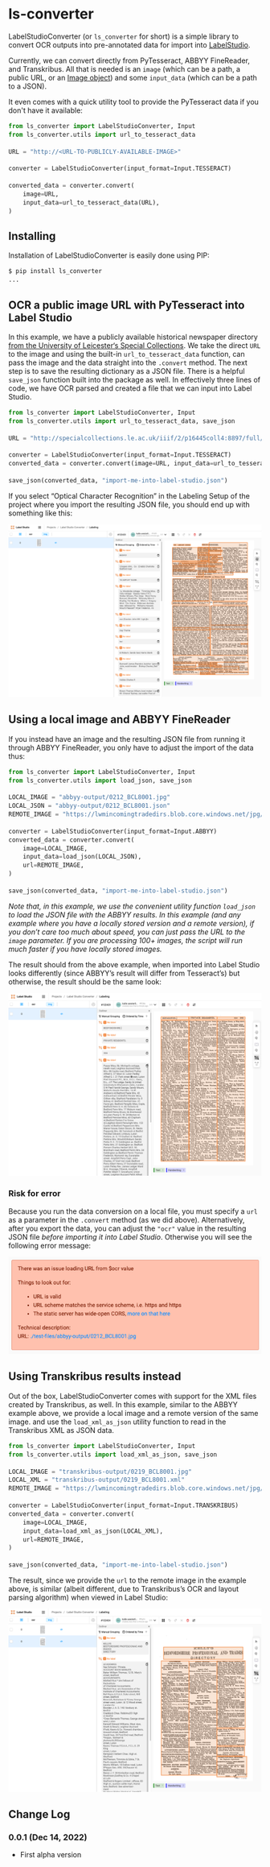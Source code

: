 # ls-converter

LabelStudioConverter (or `ls_converter` for short) is a simple library to convert OCR outputs into pre-annotated data for import into [LabelStudio](https://github.com/heartexlabs/label-studio).

Currently, we can convert directly from PyTesseract, ABBYY FineReader, and Transkribus. All that is needed is an `image` (which can be a path, a public URL, or an [Image object](https://github.com/python-pillow/Pillow)) and some `input_data` (which can be a path to a JSON).

It even comes with a quick utility tool to provide the PyTesseract data if you don't have it available:

```py
from ls_converter import LabelStudioConverter, Input
from ls_converter.utils import url_to_tesseract_data

URL = "http://<URL-TO-PUBLICLY-AVAILABLE-IMAGE>"

converter = LabelStudioConverter(input_format=Input.TESSERACT)

converted_data = converter.convert(
    image=URL,
    input_data=url_to_tesseract_data(URL),
)
```

## Installing

Installation of LabelStudioConverter is easily done using PIP:

```sh
$ pip install ls_converter
...
```

## OCR a public image URL with PyTesseract into Label Studio

In this example, we have a publicly available historical newspaper directory [from the University of Leicester‘s Special Collections](https://specialcollections.le.ac.uk/digital/collection/p16445coll4/id/52629/rec/1). We take the direct `URL` to the image and using the built-in `url_to_tesseract_data` function, can pass the image and the data straight into the `.convert` method. The next step is to save the resulting dictionary as a JSON file. There is a helpful `save_json` function built into the package as well. In effectively three lines of code, we have OCR parsed and created a file that we can input into Label Studio.

```py
from ls_converter import LabelStudioConverter, Input
from ls_converter.utils import url_to_tesseract_data, save_json

URL = "http://specialcollections.le.ac.uk/iiif/2/p16445coll4:8897/full/730,/0/default.jpg?page=27"

converter = LabelStudioConverter(input_format=Input.TESSERACT)
converted_data = converter.convert(image=URL, input_data=url_to_tesseract_data(URL))

save_json(converted_data, "import-me-into-label-studio.json")
```

If you select “Optical Character Recognition” in the Labeling Setup of the project where you import the resulting JSON file, you should end up with something like this:

![Label Studio interface after importing PyTesseract’s resulting JSON](img/label-studio.png)

## Using a local image and ABBYY FineReader

If you instead have an image and the resulting JSON file from running it through ABBYY FineReader, you only have to adjust the import of the data thus:

```py
from ls_converter import LabelStudioConverter, Input
from ls_converter.utils import load_json, save_json

LOCAL_IMAGE = "abbyy-output/0212_BCL8001.jpg"
LOCAL_JSON = "abbyy-output/0212_BCL8001.json"
REMOTE_IMAGE = "https://lwmincomingtradedirs.blob.core.windows.net/jpg/0212_BCL8001.jpg"

converter = LabelStudioConverter(input_format=Input.ABBYY)
converted_data = converter.convert(
    image=LOCAL_IMAGE,
    input_data=load_json(LOCAL_JSON),
    url=REMOTE_IMAGE,
)

save_json(converted_data, "import-me-into-label-studio.json")
```

_Note that, in this example, we use the convenient utility function `load_json` to load the JSON file with the ABBYY results. In this example (and any example where you have a locally stored version and a remote version), if you don’t care too much about speed, you can just pass the URL to the `image` parameter. If you are processing 100+ images, the script will run much faster if you have locally stored images._

The result should from the above example, when imported into Label Studio looks differently (since ABBYY’s result will differ from Tesseract’s) but otherwise, the result should be the same look:

![Label Studio interface after importing ABBYY FineReader’s resulting JSON](img/abbyy-result.png)

### Risk for error

Because you run the data conversion on a local file, you must specify a `url` as a parameter in the `.convert` method (as we did above). Alternatively, after you export the data, you can adjust the `"ocr"` value in the resulting JSON file _before importing it into Label Studio_. Otherwise you will see the following error message:

![Label Studio error message after importing faulty JSON](img/local-file-error.png)

## Using Transkribus results instead

Out of the box, LabelStudioConverter comes with support for the XML files created by Transkribus, as well. In this example, similar to the ABBYY example above, we provide a local image and a remote version of the same image. and use the `load_xml_as_json` utility function to read in the Transkribus XML as JSON data.

```py
from ls_converter import LabelStudioConverter, Input
from ls_converter.utils import load_xml_as_json, save_json

LOCAL_IMAGE = "transkribus-output/0219_BCL8001.jpg"
LOCAL_XML = "transkribus-output/0219_BCL8001.xml"
REMOTE_IMAGE = "https://lwmincomingtradedirs.blob.core.windows.net/jpg/0219_BCL8001.jpg"

converter = LabelStudioConverter(input_format=Input.TRANSKRIBUS)
converted_data = converter.convert(
    image=LOCAL_IMAGE,
    input_data=load_xml_as_json(LOCAL_XML),
    url=REMOTE_IMAGE,
)

save_json(converted_data, "import-me-into-label-studio.json")
```

The result, since we provide the `url` to the remote image in the example above, is similar (albeit different, due to Transkribus’s OCR and layout parsing algorithm) when viewed in Label Studio:

![Label Studio interface after importing Transkribus’s resulting JSON](img/transkribus-result.png)

## Change Log

### 0.0.1 (Dec 14, 2022)

- First alpha version
